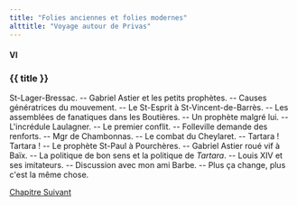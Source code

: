 ```yaml
---
title: "Folies anciennes et folies modernes"
alttitle: "Voyage autour de Privas"
---
```


#### VI

### {{ title }}

<div id="tltr">

St-Lager-Bressac. -- Gabriel Astier et les petits prophètes. -- Causes
génératrices du mouvement. -- Le St-Esprit à St-Vincent-de-Barrès. -- Les
assemblées de fanatiques dans les Boutières. -- Un prophète malgré lui. --
L'incrédule Laulagner. -- Le premier conflit. -- Folleville demande des
renforts. -- Mgr de Chambonnas. -- Le combat du Cheylaret. -- Tartara !
Tartara ! -- Le prophète St-Paul à Pourchères. -- Gabriel Astier roué vif à
Baïx. -- La politique de bon sens et la politique de _Tartara_. -- Louis XIV et
ses imitateurs. -- Discussion avec mon ami Barbe. -- Plus ça change, plus c'est
la même chose.

</div>

<div id="next">

[Chapitre Suivant](07.html)

</div>
